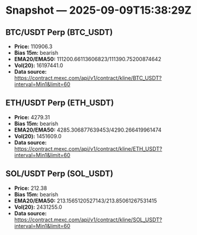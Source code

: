 # Snapshot — 2025-09-09T15:38:29Z

## BTC/USDT Perp (BTC_USDT)
- **Price:** 110906.3
- **Bias 15m:** bearish
- **EMA20/EMA50:** 111200.66113606823/111390.75200874642
- **Vol(20):** 16197441.0
- **Data source:** https://contract.mexc.com/api/v1/contract/kline/BTC_USDT?interval=Min1&limit=60

## ETH/USDT Perp (ETH_USDT)
- **Price:** 4279.31
- **Bias 15m:** bearish
- **EMA20/EMA50:** 4285.306877639453/4290.266419961474
- **Vol(20):** 1451609.0
- **Data source:** https://contract.mexc.com/api/v1/contract/kline/ETH_USDT?interval=Min1&limit=60

## SOL/USDT Perp (SOL_USDT)
- **Price:** 212.38
- **Bias 15m:** bearish
- **EMA20/EMA50:** 213.1565120527143/213.85061267531415
- **Vol(20):** 2431255.0
- **Data source:** https://contract.mexc.com/api/v1/contract/kline/SOL_USDT?interval=Min1&limit=60
